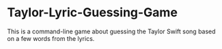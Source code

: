 # Taylor-Lyric-Guessing-Game
This is a command-line game about guessing the Taylor Swift song
based on a few words from the lyrics.